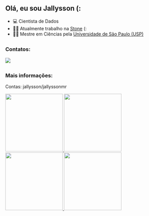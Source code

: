 ## Olá, eu sou Jallysson (:
- 💻 Cientista de Dados
- 👨‍💻 Atualmente trabalho na <a href="https://www.stone.com.br/" target="_blank">Stone</a> (:
- 👨‍🎓 Mestre em Ciências pela <a href="http://ppgsi.each.usp.br/" target="_blank">Universidade de São Paulo (USP)</a>

<!-- ##

### Minhs habilidades:
<div style="display: inline_block">
	<img align="center" alt="jallysson-HTML" height="30" width="40" src="https://raw.githubusercontent.com/devicons/devicon/master/icons/html5/html5-original.svg">
	<img align="center" alt="jallysson-CSS" height="30" width="40" src="https://raw.githubusercontent.com/devicons/devicon/master/icons/css3/css3-original.svg">
	<img align="center" alt="EliasMurat-TS" height="30" width="40" src="https://raw.githubusercontent.com/devicons/devicon/master/icons/typescript/typescript-plain.svg">
  <img align="center" alt="jallysson-Csharp" height="30" width="40" src="https://raw.githubusercontent.com/devicons/devicon/master/icons/csharp/csharp-original.svg">
  <img align="center" alt="jallysson-.NET" height="30" width="40" src="https://raw.githubusercontent.com/devicons/devicon/master/icons/dotnetcore/dotnetcore-original.svg">
  <img align="center" alt="jallysson-SQL Server" height="30" width="40" src="https://raw.githubusercontent.com/devicons/devicon/master/icons/microsoftsqlserver/microsoftsqlserver-plain-wordmark.svg">
</div> -->

##

### Contatos:
<div> 
  <a href="https://www.linkedin.com/in/jallysson-miranda-rocha-059bba6b/" target="_blank"><img src="https://img.shields.io/badge/-LinkedIn-%230077B5?style=for-the-badge&logo=linkedin&logoColor=white" target="_blank"></a> 
</div>

##

### Mais informações:

Contas: jallysson/jallyssonmr

<div>
  <a href="https://github.com/jallysson">
  <img height="180em" src="https://github-readme-stats.vercel.app/api?username=jallysson&show_icons=true&theme=dark&include_all_commits=true&count_private=true"/>
  <img height="180em" src="https://github-readme-stats.vercel.app/api/top-langs/?username=jallysson&layout=compact&langs_count=7&theme=dark"/>
</div>
  
<div>
  <a href="https://github.com/jallyssonmr">
  <img height="180em" src="https://github-readme-stats.vercel.app/api?username=jallyssonmr&show_icons=true&theme=dark&include_all_commits=true&count_private=true"/>
  <img height="180em" src="https://github-readme-stats.vercel.app/api/top-langs/?username=jallyssonmr&layout=compact&langs_count=7&theme=dark"/>
</div>
